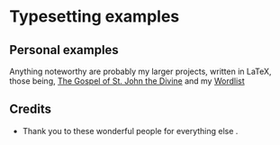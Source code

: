 # Typesetting examples

## Personal examples

Anything noteworthy are probably my larger projects, written in LaTeX, those being, [The Gospel of St. John the Divine](https://github.com/christc4/john.git) and my [Wordlist](https://github.com/christc4/words.git)

## Credits
- Thank you to these wonderful people for everything else .
